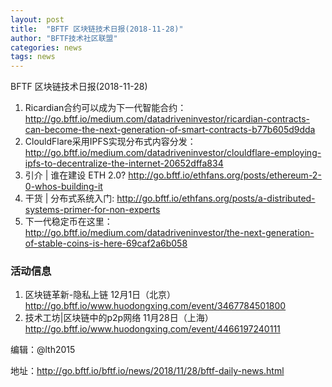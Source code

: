```yaml
---
layout: post
title:  "BFTF 区块链技术日报(2018-11-28)"
author: "BFTF技术社区联盟"
categories: news
tags: news
---
```


BFTF 区块链技术日报(2018-11-28)

1. Ricardian合约可以成为下一代智能合约：<http://go.bftf.io/medium.com/datadriveninvestor/ricardian-contracts-can-become-the-next-generation-of-smart-contracts-b77b605d9dda>
2. ClouldFlare采用IPFS实现分布式内容分发：<http://go.bftf.io/medium.com/datadriveninvestor/clouldflare-employing-ipfs-to-decentralize-the-internet-20652dffa834>
3. 引介 | 谁在建设 ETH 2.0? <http://go.bftf.io/ethfans.org/posts/ethereum-2-0-whos-building-it>
4. 干货 | 分布式系统入门: <http://go.bftf.io/ethfans.org/posts/a-distributed-systems-primer-for-non-experts>
5. 下一代稳定币在这里： <http://go.bftf.io/medium.com/datadriveninvestor/the-next-generation-of-stable-coins-is-here-69caf2a6b058>



### 活动信息

1. 区块链革新-隐私上链 12月1日（北京） <http://go.bftf.io/www.huodongxing.com/event/3467784501800>
2. 技术工坊|区块链中的p2p网络 11月28日（上海）<http://go.bftf.io/www.huodongxing.com/event/4466197240111>



编辑：@lth2015

地址：http://go.bftf.io/bftf.io/news/2018/11/28/bftf-daily-news.html
